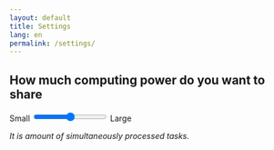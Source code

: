 ```yaml
---
layout: default
title: Settings
lang: en
permalink: /settings/
---
```


## How much computing power do you want to share

<div class="slide-container">
	<span class="slider-label">Small</span>
	<input id="workers-count" class="slider" type="range" min="1">
	<span class="slider-label">Large</span>
</div>

_It is amount of simultaneously processed tasks._